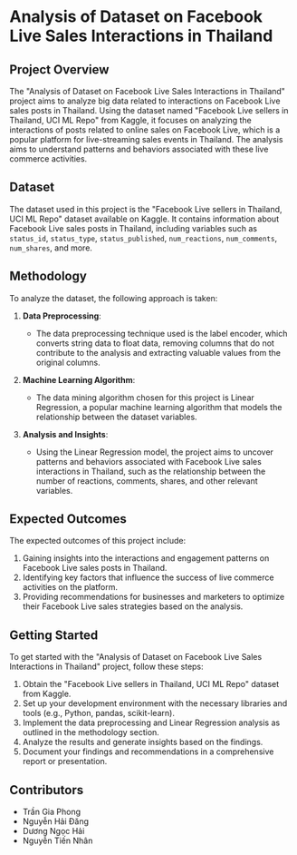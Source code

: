 # Analysis of Dataset on Facebook Live Sales Interactions in Thailand

## Project Overview
The "Analysis of Dataset on Facebook Live Sales Interactions in Thailand" project aims to analyze big data related to interactions on Facebook Live sales posts in Thailand. Using the dataset named "Facebook Live sellers in Thailand, UCI ML Repo" from Kaggle, it focuses on analyzing the interactions of posts related to online sales on Facebook Live, which is a popular platform for live-streaming sales events in Thailand. The analysis aims to understand patterns and behaviors associated with these live commerce activities.

## Dataset
The dataset used in this project is the "Facebook Live sellers in Thailand, UCI ML Repo" dataset available on Kaggle. It contains information about Facebook Live sales posts in Thailand, including variables such as `status_id`, `status_type`, `status_published`, `num_reactions`, `num_comments`, `num_shares`, and more.

## Methodology
To analyze the dataset, the following approach is taken:

1. **Data Preprocessing**:
   - The data preprocessing technique used is the label encoder, which converts string data to float data, removing columns that do not contribute to the analysis and extracting valuable values from the original columns.

2. **Machine Learning Algorithm**:
   - The data mining algorithm chosen for this project is Linear Regression, a popular machine learning algorithm that models the relationship between the dataset variables.

3. **Analysis and Insights**:
   - Using the Linear Regression model, the project aims to uncover patterns and behaviors associated with Facebook Live sales interactions in Thailand, such as the relationship between the number of reactions, comments, shares, and other relevant variables.

## Expected Outcomes
The expected outcomes of this project include:

1. Gaining insights into the interactions and engagement patterns on Facebook Live sales posts in Thailand.
2. Identifying key factors that influence the success of live commerce activities on the platform.
3. Providing recommendations for businesses and marketers to optimize their Facebook Live sales strategies based on the analysis.

## Getting Started
To get started with the "Analysis of Dataset on Facebook Live Sales Interactions in Thailand" project, follow these steps:

1. Obtain the "Facebook Live sellers in Thailand, UCI ML Repo" dataset from Kaggle.
2. Set up your development environment with the necessary libraries and tools (e.g., Python, pandas, scikit-learn).
3. Implement the data preprocessing and Linear Regression analysis as outlined in the methodology section.
4. Analyze the results and generate insights based on the findings.
5. Document your findings and recommendations in a comprehensive report or presentation.


## Contributors
- Trần Gia Phong
- Nguyễn Hải Đăng
- Dương Ngọc Hải
- Nguyễn Tiến Nhân 


